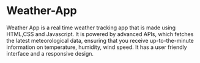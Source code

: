 # Weather-App
Weather App is a real time weather tracking app that is made using HTML,CSS and Javascript. It is powered by advanced APIs, which fetches the latest meteorological data, ensuring that you receive up-to-the-minute information on temperature, humidity, wind speed. It has a user friendly interface and a responsive design.
